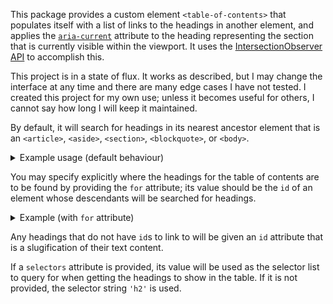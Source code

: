 This package provides a custom element `<table-of-contents>` that
populates itself with a list of links to the headings in another element,
and applies the [`aria-current`][aria-current] attribute to the heading
representing the section that is currently visible within the viewport.
It uses the [IntersectionObserver API][IntersectionObserver] to
accomplish this.

[aria-current]: https://www.w3.org/TR/wai-aria-1.1/#aria-current
  "aria-current attribute - WAI-ARIA 1.1"

[IntersectionObserver]: https://developer.mozilla.org/en-US/docs/Web/API/Intersection_Observer_API
  "IntersectionObserver API | Mozilla Developer Network"


This project is in a state of flux. It works as described, but I may change
the interface at any time and there are many edge cases I have not
tested. I created this project for my own use; 
unless it becomes useful for others, I
cannot say how long I will keep it maintained.

By default, it will search for headings in its nearest ancestor element
that is an `<article>`, `<aside>`, `<section>`, `<blockquote>`, or `<body>`.

<details>

<summary>Example usage (default behaviour)</summary>

```html
<article>
  <header>
    <h1>The Life and Opinions of Tristram Shandy, Gentleman</h1>
    <nav>
      <table-of-contents></table-of-contents>
    </nav>
  </header>
  <h2>Chapter 1.I.</h2>
  <p>
    I wish either my father or my mother, or indeed both of them, as they
    were in duty both equally bound to it, had minded what they were about
    when they begot me; had they duly consider'd how much depended upon what
    they were then doing;-- <!-- etc. -->
  </p>
  <h2>Chapter 1.II.</h2>
  <p>
    --Then, positively, there is nothing in the question that I can
    see, either good or bad.--Then, let me tell you, Sir, it was a very
    unseasonable question at least,--because it scattered and dispersed the
    animal spirits, whose business it was to have escorted and gone hand in
    hand with the Homunculus, and conducted him safe to the place destined
    for his reception.
  </p>
</article>
```

The `<table-of-contents>` element will then look like this:

```html
<table-of-contents>
  <a href="#chapter-1-i">Chapter 1.I</a>
  <a href="#chapter-1-ii">Chapter 1.II</a>
</table-of-contents>
```

</details>

You may specify explicitly where the headings for the table of contents
are to be found by providing the `for` attribute; its value should be
the `id` of an element whose descendants will be searched for headings.

<details>

<summary>Example (with <code>for</code> attribute)</summary>

```html
<article>
  <header>
    <h1>The Life and Opinions of Tristram Shandy, Gentleman</h1>
    <nav>
      <h2>Contents</h2>
      <table-of-contents for=content></table-of-contents>
    </nav>
  </header>
  <div id=content>
    <h2>Chapter 1.I.</h2>
    <p>
      I wish either my father or my mother, or indeed both of them, as they
      were in duty both equally bound to it, had minded what they were about
      when they begot me; had they duly consider'd how much depended upon what
      they were then doing;-- <!-- etc. -->
    </p>
    <h2>Chapter 1.II.</h2>
    <p>
      --Then, positively, there is nothing in the question that I can
      see, either good or bad.--Then, let me tell you, Sir, it was a very
      unseasonable question at least,--because it scattered and dispersed the
      animal spirits, whose business it was to have escorted and gone hand in
      hand with the Homunculus, and conducted him safe to the place destined
      for his reception.
    </p>
  </div>
</article>
```

The `<table-of-contents>` element will then look like this:

```html
<table-of-contents for="content">
  <a href="#chapter-1-i">Chapter 1.I</a>
  <a href="#chapter-1-ii">Chapter 1.II</a>
</table-of-contents>
```

Note that without the `for` attribute, the table of contents would
include a link to its own heading (`<h2>Contents</h2>`).

</details>

Any headings that do not have `id`s to link to will be given an `id`
attribute that is a slugification of their text content.

If a `selectors` attribute is provided, its value will be used as the
selector list to query for when getting the headings to show in the
table. If it is not provided, the selector string `'h2'` is used.
